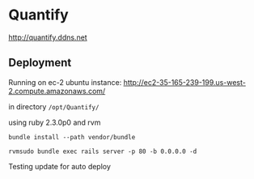 # Quantify
http://quantify.ddns.net
## Deployment
Running on ec-2 ubuntu instance: http://ec2-35-165-239-199.us-west-2.compute.amazonaws.com/

in directory `/opt/Quantify/`

using ruby 2.3.0p0 and rvm

`bundle install --path vendor/bundle`

`rvmsudo bundle exec rails server -p 80 -b 0.0.0.0 -d`

Testing update for auto deploy
